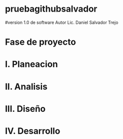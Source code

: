 # pruebagithubsalvador

#version 1.0 de software Autor Lic. Daniel Salvador Trejo
# Fase de proyecto
# I. Planeacion
# II. Analisis
# III. Diseño
# IV. Desarrollo
